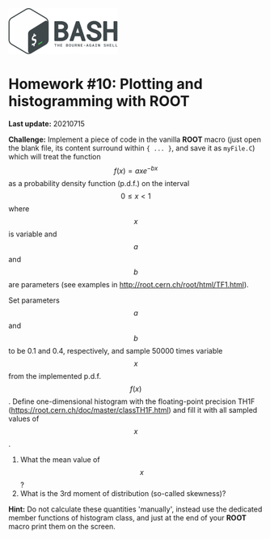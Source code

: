 ![](bash_logo.png)

# Homework #10: Plotting and histogramming with ROOT

**Last update:** 20210715

**Challenge:** Implement a piece of code in the vanilla **ROOT** macro (just open the blank file, its content surround within ```{ ... }```, and save it as ```myFile.C```) which will treat the function $$f(x) = ax e^{-bx}$$ as a probability density function (p.d.f.) on the interval $$0 \leq x < 1$$ where $$x$$ is variable and $$a$$ and $$b$$ are parameters (see examples in http://root.cern.ch/root/html/TF1.html).

Set parameters $$a$$ and $$b$$ to be 0.1 and 0.4, respectively, and sample 50000 times variable $$x$$ from the implemented p.d.f. $$f(x)$$. Define one-dimensional histogram with the floating-point precision TH1F (https://root.cern.ch/doc/master/classTH1F.html) and fill it with all sampled values of $$x$$. 

1. What the mean value of $$x$$?   
2. What is the 3rd moment of distribution (so-called skewness)?  

**Hint:** Do not calculate these quantities 'manually', instead use the dedicated member functions of histogram class, and just at the end of your **ROOT** macro print them on the screen.



